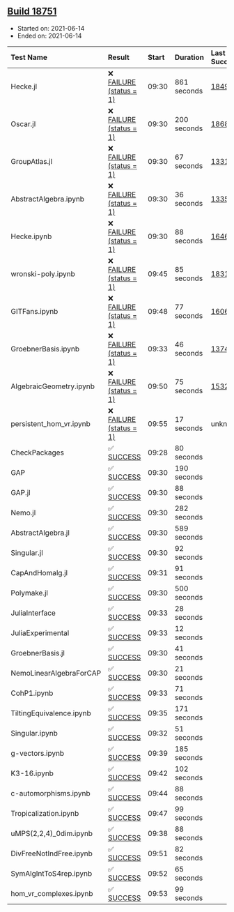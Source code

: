 ## [Build 18751](https://oscarci.mathematik.uni-kl.de/job/oscar/18751/)

* Started on: 2021-06-14
* Ended on: 2021-06-14

| Test Name    | Result | Start | Duration | Last Success | First Failure |
|:-------------|:-------|:------|:---------|:-------------|:--------------|
| Hecke.jl | ❌ [FAILURE (status = 1)](https://oscarci.mathematik.uni-kl.de/job/oscar/18751/artifact/logs/build-18751/Hecke.jl.log) | 09:30 | 861 seconds | [18490](https://oscarci.mathematik.uni-kl.de/job/oscar/18490/) | [18491](https://oscarci.mathematik.uni-kl.de/job/oscar/18491/) |
| Oscar.jl | ❌ [FAILURE (status = 1)](https://oscarci.mathematik.uni-kl.de/job/oscar/18751/artifact/logs/build-18751/Oscar.jl.log) | 09:30 | 200 seconds | [18684](https://oscarci.mathematik.uni-kl.de/job/oscar/18684/) | [18685](https://oscarci.mathematik.uni-kl.de/job/oscar/18685/) |
| GroupAtlas.jl | ❌ [FAILURE (status = 1)](https://oscarci.mathematik.uni-kl.de/job/oscar/18751/artifact/logs/build-18751/GroupAtlas.jl.log) | 09:30 | 67 seconds | [13311](https://oscarci.mathematik.uni-kl.de/job/oscar/13311/) | [13312](https://oscarci.mathematik.uni-kl.de/job/oscar/13312/) |
| AbstractAlgebra.ipynb | ❌ [FAILURE (status = 1)](https://oscarci.mathematik.uni-kl.de/job/oscar/18751/artifact/logs/build-18751/AbstractAlgebra.ipynb.log) | 09:30 | 36 seconds | [13355](https://oscarci.mathematik.uni-kl.de/job/oscar/13355/) | [13356](https://oscarci.mathematik.uni-kl.de/job/oscar/13356/) |
| Hecke.ipynb | ❌ [FAILURE (status = 1)](https://oscarci.mathematik.uni-kl.de/job/oscar/18751/artifact/logs/build-18751/Hecke.ipynb.log) | 09:30 | 88 seconds | [16463](https://oscarci.mathematik.uni-kl.de/job/oscar/16463/) | [16464](https://oscarci.mathematik.uni-kl.de/job/oscar/16464/) |
| wronski-poly.ipynb | ❌ [FAILURE (status = 1)](https://oscarci.mathematik.uni-kl.de/job/oscar/18751/artifact/logs/build-18751/wronski-poly.ipynb.log) | 09:45 | 85 seconds | [18314](https://oscarci.mathematik.uni-kl.de/job/oscar/18314/) | [18315](https://oscarci.mathematik.uni-kl.de/job/oscar/18315/) |
| GITFans.ipynb | ❌ [FAILURE (status = 1)](https://oscarci.mathematik.uni-kl.de/job/oscar/18751/artifact/logs/build-18751/GITFans.ipynb.log) | 09:48 | 77 seconds | [16068](https://oscarci.mathematik.uni-kl.de/job/oscar/16068/) | [16069](https://oscarci.mathematik.uni-kl.de/job/oscar/16069/) |
| GroebnerBasis.ipynb | ❌ [FAILURE (status = 1)](https://oscarci.mathematik.uni-kl.de/job/oscar/18751/artifact/logs/build-18751/GroebnerBasis.ipynb.log) | 09:33 | 46 seconds | [13748](https://oscarci.mathematik.uni-kl.de/job/oscar/13748/) | [13749](https://oscarci.mathematik.uni-kl.de/job/oscar/13749/) |
| AlgebraicGeometry.ipynb | ❌ [FAILURE (status = 1)](https://oscarci.mathematik.uni-kl.de/job/oscar/18751/artifact/logs/build-18751/AlgebraicGeometry.ipynb.log) | 09:50 | 75 seconds | [15322](https://oscarci.mathematik.uni-kl.de/job/oscar/15322/) | [15323](https://oscarci.mathematik.uni-kl.de/job/oscar/15323/) |
| persistent_hom_vr.ipynb | ❌ [FAILURE (status = 1)](https://oscarci.mathematik.uni-kl.de/job/oscar/18751/artifact/logs/build-18751/persistent_hom_vr.ipynb.log) | 09:55 | 17 seconds | unknown | unknown |
| CheckPackages | ✅ [SUCCESS](https://oscarci.mathematik.uni-kl.de/job/oscar/18751/artifact/logs/build-18751/CheckPackages.log) | 09:28 | 80 seconds |  |  |
| GAP | ✅ [SUCCESS](https://oscarci.mathematik.uni-kl.de/job/oscar/18751/artifact/logs/build-18751/GAP.log) | 09:30 | 190 seconds |  |  |
| GAP.jl | ✅ [SUCCESS](https://oscarci.mathematik.uni-kl.de/job/oscar/18751/artifact/logs/build-18751/GAP.jl.log) | 09:30 | 88 seconds |  |  |
| Nemo.jl | ✅ [SUCCESS](https://oscarci.mathematik.uni-kl.de/job/oscar/18751/artifact/logs/build-18751/Nemo.jl.log) | 09:30 | 282 seconds |  |  |
| AbstractAlgebra.jl | ✅ [SUCCESS](https://oscarci.mathematik.uni-kl.de/job/oscar/18751/artifact/logs/build-18751/AbstractAlgebra.jl.log) | 09:30 | 589 seconds |  |  |
| Singular.jl | ✅ [SUCCESS](https://oscarci.mathematik.uni-kl.de/job/oscar/18751/artifact/logs/build-18751/Singular.jl.log) | 09:30 | 92 seconds |  |  |
| CapAndHomalg.jl | ✅ [SUCCESS](https://oscarci.mathematik.uni-kl.de/job/oscar/18751/artifact/logs/build-18751/CapAndHomalg.jl.log) | 09:31 | 91 seconds |  |  |
| Polymake.jl | ✅ [SUCCESS](https://oscarci.mathematik.uni-kl.de/job/oscar/18751/artifact/logs/build-18751/Polymake.jl.log) | 09:30 | 500 seconds |  |  |
| JuliaInterface | ✅ [SUCCESS](https://oscarci.mathematik.uni-kl.de/job/oscar/18751/artifact/logs/build-18751/JuliaInterface.log) | 09:33 | 28 seconds |  |  |
| JuliaExperimental | ✅ [SUCCESS](https://oscarci.mathematik.uni-kl.de/job/oscar/18751/artifact/logs/build-18751/JuliaExperimental.log) | 09:33 | 12 seconds |  |  |
| GroebnerBasis.jl | ✅ [SUCCESS](https://oscarci.mathematik.uni-kl.de/job/oscar/18751/artifact/logs/build-18751/GroebnerBasis.jl.log) | 09:30 | 41 seconds |  |  |
| NemoLinearAlgebraForCAP | ✅ [SUCCESS](https://oscarci.mathematik.uni-kl.de/job/oscar/18751/artifact/logs/build-18751/NemoLinearAlgebraForCAP.log) | 09:30 | 21 seconds |  |  |
| CohP1.ipynb | ✅ [SUCCESS](https://oscarci.mathematik.uni-kl.de/job/oscar/18751/artifact/logs/build-18751/CohP1.ipynb.log) | 09:33 | 71 seconds |  |  |
| TiltingEquivalence.ipynb | ✅ [SUCCESS](https://oscarci.mathematik.uni-kl.de/job/oscar/18751/artifact/logs/build-18751/TiltingEquivalence.ipynb.log) | 09:35 | 171 seconds |  |  |
| Singular.ipynb | ✅ [SUCCESS](https://oscarci.mathematik.uni-kl.de/job/oscar/18751/artifact/logs/build-18751/Singular.ipynb.log) | 09:32 | 51 seconds |  |  |
| g-vectors.ipynb | ✅ [SUCCESS](https://oscarci.mathematik.uni-kl.de/job/oscar/18751/artifact/logs/build-18751/g-vectors.ipynb.log) | 09:39 | 185 seconds |  |  |
| K3-16.ipynb | ✅ [SUCCESS](https://oscarci.mathematik.uni-kl.de/job/oscar/18751/artifact/logs/build-18751/K3-16.ipynb.log) | 09:42 | 102 seconds |  |  |
| c-automorphisms.ipynb | ✅ [SUCCESS](https://oscarci.mathematik.uni-kl.de/job/oscar/18751/artifact/logs/build-18751/c-automorphisms.ipynb.log) | 09:44 | 88 seconds |  |  |
| Tropicalization.ipynb | ✅ [SUCCESS](https://oscarci.mathematik.uni-kl.de/job/oscar/18751/artifact/logs/build-18751/Tropicalization.ipynb.log) | 09:47 | 99 seconds |  |  |
| uMPS(2,2,4)_0dim.ipynb | ✅ [SUCCESS](https://oscarci.mathematik.uni-kl.de/job/oscar/18751/artifact/logs/build-18751/uMPS-2-2-4-_0dim.ipynb.log) | 09:38 | 88 seconds |  |  |
| DivFreeNotIndFree.ipynb | ✅ [SUCCESS](https://oscarci.mathematik.uni-kl.de/job/oscar/18751/artifact/logs/build-18751/DivFreeNotIndFree.ipynb.log) | 09:51 | 82 seconds |  |  |
| SymAlgIntToS4rep.ipynb | ✅ [SUCCESS](https://oscarci.mathematik.uni-kl.de/job/oscar/18751/artifact/logs/build-18751/SymAlgIntToS4rep.ipynb.log) | 09:52 | 65 seconds |  |  |
| hom_vr_complexes.ipynb | ✅ [SUCCESS](https://oscarci.mathematik.uni-kl.de/job/oscar/18751/artifact/logs/build-18751/hom_vr_complexes.ipynb.log) | 09:53 | 99 seconds |  |  |

